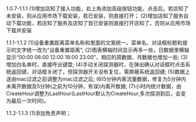 1.0.7-1.1.1 (1)增加店知了接入功能，右上角添加高级按钮功能，点击后，若店知了未安装，则从应用市场下载安装，若已安装，则直接打开；
			(2)增加店知了服务自动下载功能，若店知了服务及店知了皆已安装则直接打开店知了，否则从应用市场下载并安装

1.1.1-1.1.2 (1)设备重置距离菜单名称和里面的文案统一。菜单名、对话框标题和提示的文字统一改为“设备重置距离”;
                     (2)图表横轴时间显示再多一些，日数据里横轴显示“00:00 06:00 12:00 18:00 23:00”，相应的周数据、月数据也增加一些;
                     (3)增加白名单时，直接呼出键盘;
                     (4)手动关闭探测器时，在弹出确认对话框时点击系统返回键，对话框关闭了，但探测器开关没有复位，需屏蔽系统返回键;
                     (5)数据上送由mac过滤之前调整为mac过滤之后;
                     (6)5分钟内客流量数据，修复为5分钟内未离开数据及5分钟(之前为10分钟，有误)内离开数据;
                     (7)小时内统计数据，由CreateHour调整为LastHour(LastHour默认为CreateHour,多次探测到后，会变为最后一次时间)。

1.1.2-1.1.3 (1)添加免责声明；
